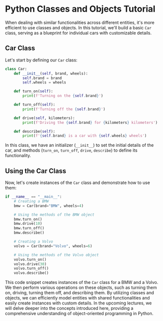 # Python Classes and Objects Tutorial

When dealing with similar functionalities across different entities, it's more efficient to use classes and objects. In this tutorial, we'll build a basic `Car` class, serving as a blueprint for individual cars with customizable details.

## Car Class

Let's start by defining our `Car` class:

```python
class Car:
    def __init__(self, brand, wheels):
        self.brand = brand
        self.wheels = wheels

    def turn_on(self):
        print(f'Turning on the {self.brand}')

    def turn_off(self):
        print(f'Turning off the {self.brand}')

    def drive(self, kilometers):
        print(f'Driving the {self.brand} for {kilometers} kilometers')

    def describe(self):
        print(f'{self.brand} is a car with {self.wheels} wheels')
```

In this class, we have an initializer (`__init__`) to set the initial details of the car, and methods (`turn_on`, `turn_off`, `drive`, `describe`) to define its functionality.

## Using the Car Class

Now, let's create instances of the `Car` class and demonstrate how to use them:

```python
if __name__ == "__main__":
    # Creating a BMW
    bmw = Car(brand="BMW", wheels=4)

    # Using the methods of the BMW object
    bmw.turn_on()
    bmw.drive(10)
    bmw.turn_off()
    bmw.describe()

    # Creating a Volvo
    volvo = Car(brand="Volvo", wheels=6)

    # Using the methods of the Volvo object
    volvo.turn_on()
    volvo.drive(30)
    volvo.turn_off()
    volvo.describe()
```

This code snippet creates instances of the `Car` class for a BMW and a Volvo. We then perform various operations on these objects, such as turning them on, driving, turning them off, and describing them. By utilizing classes and objects, we can efficiently model entities with shared functionalities and easily create instances with custom details. In the upcoming lectures, we will delve deeper into the concepts introduced here, providing a comprehensive understanding of object-oriented programming in Python.
